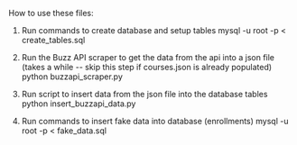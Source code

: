 How to use these files:

1) Run commands to create database and setup tables
      mysql -u root -p < create_tables.sql

2) Run the Buzz API scraper to get the data from the api into a json file (takes a while -- skip this step if courses.json is already populated)
      python buzzapi_scraper.py

3) Run script to insert data from the json file into the database tables
      python insert_buzzapi_data.py

4) Run commands to insert fake data into database (enrollments)
      mysql -u root -p < fake_data.sql

